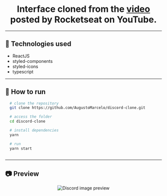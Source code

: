 <h1 align="center">
  Interface cloned from the <a href="https://youtu.be/x4FdZd2-_uU">video</a> posted by Rocketseat on YouTube.
</h2>

---

## 🧰 Technologies used

- ReactJS
- styled-components
- styled-icons
- typescript

---

## 🚀 How to run

```bash
  # clone the repository
  git clone https://github.com/AugustoMarcelo/discord-clone.git

  # access the folder
  cd discord-clone

  # install dependencies
  yarn

  # run
  yarn start
  
```

---

## 📷 Preview

<p align="center">
  <img src="https://user-images.githubusercontent.com/11545976/85235043-4e8efe00-b3e8-11ea-8a73-143e3dd978d1.png" alt="Discord image preview" />
</p>